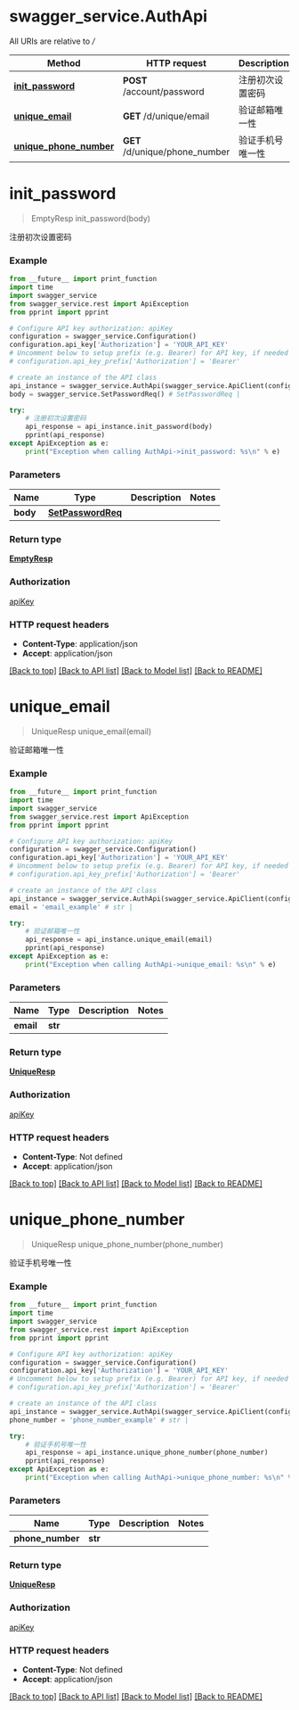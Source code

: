 # swagger_service.AuthApi

All URIs are relative to */*

Method | HTTP request | Description
------------- | ------------- | -------------
[**init_password**](AuthApi.md#init_password) | **POST** /account/password | 注册初次设置密码
[**unique_email**](AuthApi.md#unique_email) | **GET** /d/unique/email | 验证邮箱唯一性
[**unique_phone_number**](AuthApi.md#unique_phone_number) | **GET** /d/unique/phone_number | 验证手机号唯一性

# **init_password**
> EmptyResp init_password(body)

注册初次设置密码

### Example
```python
from __future__ import print_function
import time
import swagger_service
from swagger_service.rest import ApiException
from pprint import pprint

# Configure API key authorization: apiKey
configuration = swagger_service.Configuration()
configuration.api_key['Authorization'] = 'YOUR_API_KEY'
# Uncomment below to setup prefix (e.g. Bearer) for API key, if needed
# configuration.api_key_prefix['Authorization'] = 'Bearer'

# create an instance of the API class
api_instance = swagger_service.AuthApi(swagger_service.ApiClient(configuration))
body = swagger_service.SetPasswordReq() # SetPasswordReq | 

try:
    # 注册初次设置密码
    api_response = api_instance.init_password(body)
    pprint(api_response)
except ApiException as e:
    print("Exception when calling AuthApi->init_password: %s\n" % e)
```

### Parameters

Name | Type | Description  | Notes
------------- | ------------- | ------------- | -------------
 **body** | [**SetPasswordReq**](SetPasswordReq.md)|  | 

### Return type

[**EmptyResp**](EmptyResp.md)

### Authorization

[apiKey](../README.md#apiKey)

### HTTP request headers

 - **Content-Type**: application/json
 - **Accept**: application/json

[[Back to top]](#) [[Back to API list]](../README.md#documentation-for-api-endpoints) [[Back to Model list]](../README.md#documentation-for-models) [[Back to README]](../README.md)

# **unique_email**
> UniqueResp unique_email(email)

验证邮箱唯一性

### Example
```python
from __future__ import print_function
import time
import swagger_service
from swagger_service.rest import ApiException
from pprint import pprint

# Configure API key authorization: apiKey
configuration = swagger_service.Configuration()
configuration.api_key['Authorization'] = 'YOUR_API_KEY'
# Uncomment below to setup prefix (e.g. Bearer) for API key, if needed
# configuration.api_key_prefix['Authorization'] = 'Bearer'

# create an instance of the API class
api_instance = swagger_service.AuthApi(swagger_service.ApiClient(configuration))
email = 'email_example' # str | 

try:
    # 验证邮箱唯一性
    api_response = api_instance.unique_email(email)
    pprint(api_response)
except ApiException as e:
    print("Exception when calling AuthApi->unique_email: %s\n" % e)
```

### Parameters

Name | Type | Description  | Notes
------------- | ------------- | ------------- | -------------
 **email** | **str**|  | 

### Return type

[**UniqueResp**](UniqueResp.md)

### Authorization

[apiKey](../README.md#apiKey)

### HTTP request headers

 - **Content-Type**: Not defined
 - **Accept**: application/json

[[Back to top]](#) [[Back to API list]](../README.md#documentation-for-api-endpoints) [[Back to Model list]](../README.md#documentation-for-models) [[Back to README]](../README.md)

# **unique_phone_number**
> UniqueResp unique_phone_number(phone_number)

验证手机号唯一性

### Example
```python
from __future__ import print_function
import time
import swagger_service
from swagger_service.rest import ApiException
from pprint import pprint

# Configure API key authorization: apiKey
configuration = swagger_service.Configuration()
configuration.api_key['Authorization'] = 'YOUR_API_KEY'
# Uncomment below to setup prefix (e.g. Bearer) for API key, if needed
# configuration.api_key_prefix['Authorization'] = 'Bearer'

# create an instance of the API class
api_instance = swagger_service.AuthApi(swagger_service.ApiClient(configuration))
phone_number = 'phone_number_example' # str | 

try:
    # 验证手机号唯一性
    api_response = api_instance.unique_phone_number(phone_number)
    pprint(api_response)
except ApiException as e:
    print("Exception when calling AuthApi->unique_phone_number: %s\n" % e)
```

### Parameters

Name | Type | Description  | Notes
------------- | ------------- | ------------- | -------------
 **phone_number** | **str**|  | 

### Return type

[**UniqueResp**](UniqueResp.md)

### Authorization

[apiKey](../README.md#apiKey)

### HTTP request headers

 - **Content-Type**: Not defined
 - **Accept**: application/json

[[Back to top]](#) [[Back to API list]](../README.md#documentation-for-api-endpoints) [[Back to Model list]](../README.md#documentation-for-models) [[Back to README]](../README.md)

